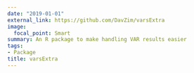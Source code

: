 ```yaml
---
date: "2019-01-01"
external_link: https://github.com/DavZim/varsExtra
image: 
  focal_point: Smart
summary: An R package to make handling VAR results easier
tags:
- Package
title: varsExtra
---
```

